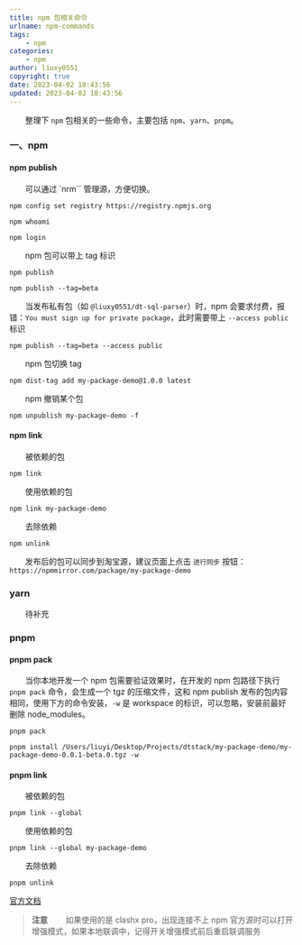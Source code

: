 ```yaml
---
title: npm 包相关命令
urlname: npm-commands
tags:
    - npm
categories:
    - npm
author: liuxy0551
copyright: true
date: 2023-04-02 18:43:56
updated: 2023-04-02 18:43:56
---
```


&emsp;&emsp;整理下 `npm` 包相关的一些命令，主要包括 `npm`、`yarn`、`pnpm`。

<!--more-->

### 一、npm

#### npm publish

&emsp;&emsp;可以通过 `nrm`` 管理源，方便切换。

```shell
npm config set registry https://registry.npmjs.org
```

```shell
npm whoami
```

```shell
npm login
```

&emsp;&emsp;npm 包可以带上 tag 标识

```shell
npm publish
```

```shell
npm publish --tag=beta
```

&emsp;&emsp;当发布私有包（如 `@liuxy0551/dt-sql-parser`）时，npm 会要求付费，报错：`You must sign up for private package`，此时需要带上 `--access public` 标识

```shell
npm publish --tag=beta --access public
```

&emsp;&emsp;npm 包切换 tag

```shell
npm dist-tag add my-package-demo@1.0.0 latest
```

&emsp;&emsp;npm 撤销某个包

```shell
npm unpublish my-package-demo -f
```

#### npm link

&emsp;&emsp;被依赖的包

```shell
npm link
```

&emsp;&emsp;使用依赖的包

```shell
npm link my-package-demo
```

&emsp;&emsp;去除依赖

```shell
npm unlink
```

&emsp;&emsp;发布后的包可以同步到淘宝源，建议页面上点击 `进行同步` 按钮：`https://npmmirror.com/package/my-package-demo`

### yarn

&emsp;&emsp;待补充

### pnpm

#### pnpm pack

&emsp;&emsp;当你本地开发一个 npm 包需要验证效果时，在开发的 npm 包路径下执行 `pnpm pack` 命令，会生成一个 tgz 的压缩文件，这和 npm publish 发布的包内容相同，使用下方的命令安装，`-w` 是 workspace 的标识，可以忽略，安装前最好删除 node_modules。

```shell
pnpm pack
```

```shell
pnpm install /Users/liuyi/Desktop/Projects/dtstack/my-package-demo/my-package-demo-0.0.1-beta.0.tgz -w
```

#### pnpm link

&emsp;&emsp;被依赖的包

```shell
pnpm link --global
```

&emsp;&emsp;使用依赖的包

```shell
pnpm link --global my-package-demo
```

&emsp;&emsp;去除依赖

```shell
pnpm unlink
```

[官方文档](https://pnpm.io/zh/cli/link)

> **注意**
> 　　如果使用的是 clashx pro，出现连接不上 npm 官方源时可以打开增强模式，如果本地联调中，记得开关增强模式前后重启联调服务
